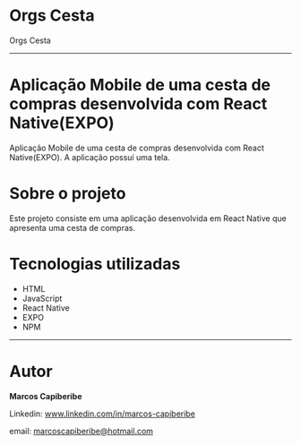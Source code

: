 # Orgs Cesta

Orgs Cesta

--------

# Aplicação Mobile de uma cesta de compras desenvolvida com React Native(EXPO) 

Aplicação Mobile de uma cesta de compras desenvolvida com React Native(EXPO). A aplicação possuí uma tela.

# Sobre o projeto

Este projeto consiste em uma aplicação desenvolvida em React Native que apresenta uma cesta de compras.


# Tecnologias utilizadas

* HTML
* JavaScript
* React Native
* EXPO
* NPM

---------

# Autor
<b>Marcos Capiberibe</b>

Linkedin: www.linkedin.com/in/marcos-capiberibe

email: marcoscapiberibe@hotmail.com
